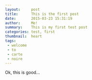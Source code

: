 ```yaml
---
layout:     post
title:      This is the first post
date:       2015-03-23 15:31:19
author:     Me!
summary:    This is my first test post
categories: test, first
thumbnail:  heart
tags:
 - welcome
 - to
 - carte
 - noire
---
```


Ok, this is good...
